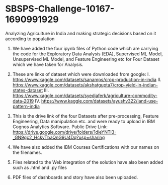 # SBSPS-Challenge-10167-1690991929
Analyzing Agriculture in India and making strategic decisions based on it according to population

1. We have added the four ipynb files of Python code which are carrying the code for the Exploratory Data Analysis (EDA), Supervised ML Model, Unsupervised ML Model, and Feature Engineering etc for Four Dataset which we have taken for Analysis.
   
2. These are links of dataset which were downloaded from google:
         I. https://www.kaggle.com/datasets/sanamps/crop-production-in-india
         II. https://www.kaggle.com/datasets/akshatgupta7/crop-yield-in-indian-states-dataset
         III. https://www.kaggle.com/datasets/syedjaferk/agriculture-commodity-data-2019
         IV. https://www.kaggle.com/datasets/ayushv322/land-use-pattern-india

   
4. This is the drive link of the four Datasets after pre-processing, Feature Engineering, Data manipulation etc. and were ready to upload in IBM Cognos Analytics Software.
         Public Drive Link: https://drive.google.com/drive/folders/1dieYNTl3-_GN9gc2_HckvTbaQnG9U4Dq?usp=sharing

5. We have also added the IBM Courses Certifications with our names on the filenames.

6. Files related to the Web integration of the solution have also been added such as .html and .py files

7. PDF files of dashboards and story have also been uploaded.
    
